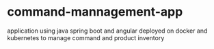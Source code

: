 # command-mannagement-app
application using java spring boot and angular deployed on docker and kubernetes to manage command and product inventory
